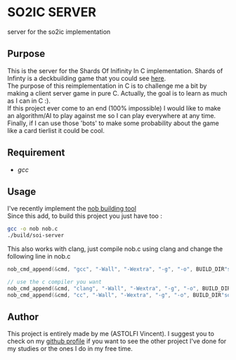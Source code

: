 # SO2IC SERVER

server for the so2ic implementation

## Purpose

This is the server for the Shards Of Inifinity In C implementation. Shards of Infinty is a deckbuilding game that you could see [here](https://iello.fr/jeux/shards-of-infinity/). \
The purpose of this reimplementation in C is to challenge me a bit by making a client server game in pure C. Actually, the goal is to learn as much as I can in C :). \
If this project ever come to an end (100% impossible) I would like to make an algorithm/AI to play against me so I can play everywhere at any time. \
Finally, if I can use those 'bots' to make some probability about the game like a card tierlist it could be cool.

## Requirement

- *gcc*

## Usage

I've recently implement the [nob building tool](https://github.com/tsoding/nob.h) \
Since this add, to build this project you just have too :

```sh
gcc -o nob nob.c
./build/soi-server
```

This also works with clang, just compile nob.c using clang and change the following line in nob.c

```c
nob_cmd_append(&cmd, "gcc", "-Wall", "-Wextra", "-g", "-o", BUILD_DIR"soi-server");

// use the c compiler you want
nob_cmd_append(&cmd, "clang", "-Wall", "-Wextra", "-g", "-o", BUILD_DIR"soi-server");
nob_cmd_append(&cmd, "cc", "-Wall", "-Wextra", "-g", "-o", BUILD_DIR"soi-server");
```

## Author 

This project is entirely made by me (ASTOLFI Vincent). I suggest you to check on my [github profile](https://www.github.com/viastolfi) if you want to see the other project I've done for my studies or the ones I do in my free time.
